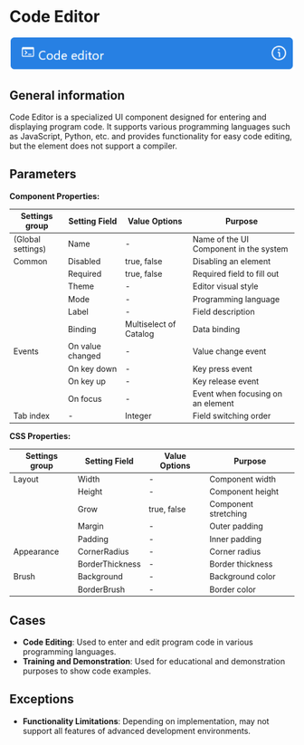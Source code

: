 # Code Editor

![](../../assets/images/app-development/code-editor.png)

## General information
Code Editor is a specialized UI component designed for entering and displaying program code. It supports various programming languages ​​such as JavaScript, Python, etc. and provides functionality for easy code editing, but the element does not support a compiler.

## Parameters
**Component Properties:**

| Settings group | Setting Field   | Value Options          | Purpose |
|----------------|------------------|----------------------------|------------|
| (Global settings)        | Name             | -                          | Name of the UI Component in the system |
| Common         | Disabled         | true, false                | Disabling an element |
|                | Required         | true, false                | Required field to fill out |
|                | Theme            | -                          | Editor visual style |
|                | Mode             | -                          | Programming language |
|                | Label            | -                          | Field description |
|                | Binding          | Multiselect of Catalog | Data binding |
| Events         | On value changed | -                          | Value change event |
|                | On key down      | -                          | Key press event |
|                | On key up        | -                          | Key release event |
|                | On focus         | -                          | Event when focusing on an element |
| Tab index      | -                | Integer                | Field switching order |

**CSS Properties:**

| Settings group | Setting Field   | Value Options          | Purpose |
|----------------|------------------|----------------------------|------------|
| Layout         | Width            | -                          | Component width |
|                | Height           | -                          | Component height |
|                | Grow             | true, false                | Component stretching |
|                | Margin           | -                          | Outer padding |
|                | Padding          | -                          | Inner padding |
| Appearance     | CornerRadius     | -                          | Corner radius |
|                | BorderThickness  | -                          | Border thickness |
| Brush          | Background       | -                          | Background color |
|                | BorderBrush      | -                          | Border color |

## Cases
- **Code Editing**: Used to enter and edit program code in various programming languages.
- **Training and Demonstration**: Used for educational and demonstration purposes to show code examples.

## Exceptions
- **Functionality Limitations**: Depending on implementation, may not support all features of advanced development environments.
